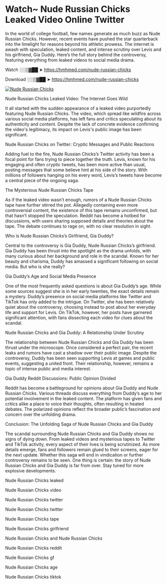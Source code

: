 # Watch~ Nude Russian Chicks Leaked Video Online Twitter

In the world of college football, few names generate as much buzz as Nude Russian Chicks. However, recent events have pushed the star quarterback into the limelight for reasons beyond his athletic prowess. The internet is awash with speculation, leaked content, and intense scrutiny over Levis and his girlfriend, Gia Duddy. Here’s the full story behind the controversy, featuring everything from leaked videos to social media drama.

Watch ░░▒▓██ ➤ https://hmhmed.com/nude-russian-chicks

Download ░░▒▓██ ➤ https://hmhmed.com/nude-russian-chicks

[![Nude Russian Chicks](https://i.imgur.com/dJHk4Zq.gif)](https://hmhmed.com/nude-russian-chicks)

Nude Russian Chicks Leaked Video: The Internet Goes Wild

It all started with the sudden appearance of a leaked video purportedly featuring Nude Russian Chicks. The video, which spread like wildfire across various social media platforms, has left fans and critics speculating about its authenticity and content. Despite the lack of concrete evidence confirming the video's legitimacy, its impact on Levis's public image has been significant.

Nude Russian Chicks on Twitter: Cryptic Messages and Public Reactions

Adding fuel to the fire, Nude Russian Chicks’s Twitter activity has been a focal point for fans trying to piece together the truth. Levis, known for his engaging and often cryptic tweets, has been more active than usual, posting messages that some believe hint at his side of the story. With millions of followers hanging on his every word, Levis’s tweets have become a central piece of the ongoing saga.

The Mysterious Nude Russian Chicks Tape

As if the leaked video wasn’t enough, rumors of a Nude Russian Chicks tape have further stirred the pot. Allegedly containing even more controversial content, the existence of this tape remains unconfirmed, but that hasn’t stopped the speculation. Reddit has become a hotbed for discussions, with users sharing supposed details and theories about the tape. The debate continues to rage on, with no clear resolution in sight.

Who is Nude Russian Chicks’s Girlfriend, Gia Duddy?

Central to the controversy is Gia Duddy, Nude Russian Chicks’s girlfriend. Gia Duddy has been thrust into the spotlight as the drama unfolds, with many curious about her background and role in the scandal. Known for her beauty and charisma, Duddy has amassed a significant following on social media. But who is she really?

Gia Duddy’s Age and Social Media Presence

One of the most frequently asked questions is about Gia Duddy’s age. While some sources suggest she is in her early twenties, the exact details remain a mystery. Duddy’s presence on social media platforms like Twitter and TikTok has only added to the intrigue. On Twitter, she has been relatively quiet about the controversy, choosing instead to post about her everyday life and support for Levis. On TikTok, however, her posts have garnered significant attention, with fans dissecting each video for clues about the scandal.

Nude Russian Chicks and Gia Duddy: A Relationship Under Scrutiny

The relationship between Nude Russian Chicks and Gia Duddy has been thrust under the microscope. Once considered a perfect pair, the recent leaks and rumors have cast a shadow over their public image. Despite the controversy, Duddy has been seen supporting Levis at games and public events, suggesting a united front. Their relationship, however, remains a topic of intense public and media interest.

Gia Duddy Reddit Discussions: Public Opinion Divided

Reddit has become a battleground for opinions about Gia Duddy and Nude Russian Chicks. Various threads discuss everything from Duddy’s age to her potential involvement in the leaked content. The platform has given fans and critics alike a place to voice their thoughts, often resulting in heated debates. The polarized opinions reflect the broader public’s fascination and concern over the unfolding drama.

Conclusion: The Unfolding Saga of Nude Russian Chicks and Gia Duddy

The scandal surrounding Nude Russian Chicks and Gia Duddy shows no signs of dying down. From leaked videos and mysterious tapes to Twitter and TikTok activity, every aspect of their lives is being scrutinized. As more details emerge, fans and followers remain glued to their screens, eager for the next update. Whether this saga will end in vindication or further controversy remains to be seen. One thing is certain: the story of Nude Russian Chicks and Gia Duddy is far from over. Stay tuned for more explosive developments.

Nude Russian Chicks leaked

Nude Russian Chicks video

Nude Russian Chicks twitter

Nude Russian Chicks twitter

Nude Russian Chicks tape

Nude Russian Chicks girlfriend

Nude Russian Chicks and Nude Russian Chicks

Nude Russian Chicks reddit

Nude Russian Chicks gf

Nude Russian Chicks age

Nude Russian Chicks tiktok